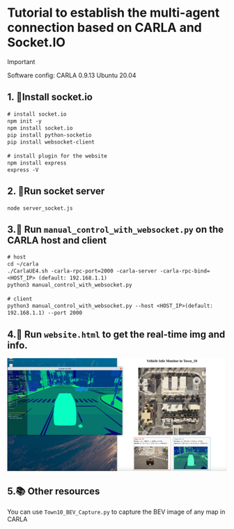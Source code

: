 # Tutorial to establish the multi-agent connection based on CARLA and Socket.IO

> [!IMPORTANT]
> Software config: CARLA 0.9.13 Ubuntu 20.04


## 1. 💽Install socket.io
```
# install socket.io 
npm init -y
npm install socket.io
pip install python-socketio
pip install websocket-client

# install plugin for the website
npm install express
express -V
```

## 2. 🚀Run socket server
```
node server_socket.js
```

## 3.🚀 Run ```manual_control_with_websocket.py``` on the CARLA host and client
```
# host
cd ~/carla
./CarlaUE4.sh -carla-rpc-port=2000 -carla-server -carla-rpc-bind=<HOST_IP> (default: 192.168.1.1)
python3 manual_control_with_websocket.py

# client
python3 manual_control_with_websocket.py --host <HOST_IP>(default: 192.168.1.1) --port 2000

```

## 4.🚀 Run ```website.html``` to get the real-time img and info.
![website](../img/website_multiagent.png)


## 5.📚 Other resources
You can use ```Town10_BEV_Capture.py``` to capture the BEV image of any map in CARLA
